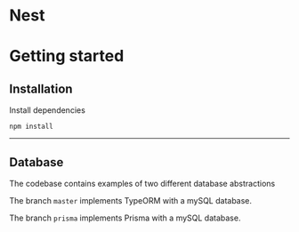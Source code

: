 # Nest

# Getting started

## Installation
    
Install dependencies
    
    npm install
    
----------

## Database

The codebase contains examples of two different database abstractions
    
The branch `master` implements TypeORM with a mySQL database.

The branch `prisma` implements Prisma with a mySQL database.


